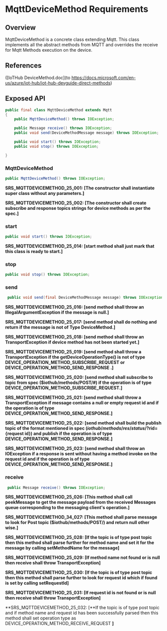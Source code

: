 # MqttDeviceMethod Requirements

## Overview

MqttDeviceMethod is a concrete class extending Mqtt. This class implements all the abstract methods from MQTT and overrides the receive for Mqtt Methods execution on the device.

## References

([IoTHub DeviceMethod.doc](to https://docs.microsoft.com/en-us/azure/iot-hub/iot-hub-devguide-direct-methods)

## Exposed API

```java
public final class MqttDeviceMethod extends Mqtt
{
    public MqttDeviceMethod() throws IOException;

    public Message receive() throws IOException;
    public void send(DeviceMethodMessage message) throws IOException;

    public void start() throws IOException;
    public void stop() throws IOException;

}
```

### MqttDeviceMethod

```java
public MqttDeviceMethod() throws IOException;
```

**SRS_MQTTDEVICEMETHOD_25_001: [**The constructor shall instantiate super class without any parameters.**]**

**SRS_MQTTDEVICEMETHOD_25_002: [**The constructor shall create subscribe and response topics strings for device methods as per the spec.**]**


### start

```java
public void start() throws IOException;
```

**SRS_MQTTDEVICEMETHOD_25_014: [**start method shall just mark that this class is ready to start.**]**


### stop

```java
public void stop() throws IOException;
```


### send

```java
 public void send(final DeviceMethodMessage message) throws IOException;
```

**SRS_MQTTDEVICEMETHOD_25_016: [**send method shall throw an IllegalArgumentException if the message is null.**]**

**SRS_MQTTDEVICEMETHOD_25_017: [**send method shall do nothing and return if the message is not of Type DeviceMethod.**]**

**SRS_MQTTDEVICEMETHOD_25_018: [**send method shall throw an TransportException if device method has not been started yet.**]**

**SRS_MQTTDEVICEMETHOD_25_019: [**send method shall throw a TransportException if the getDeviceOperationType() is not of type DEVICE_OPERATION_METHOD_SUBSCRIBE_REQUEST or DEVICE_OPERATION_METHOD_SEND_RESPONSE .**]**

**SRS_MQTTDEVICEMETHOD_25_020: [**send method shall subscribe to topic from spec ($iothub/methods/POST/#) if the operation is of type DEVICE_OPERATION_METHOD_SUBSCRIBE_REQUEST.**]**

**SRS_MQTTDEVICEMETHOD_25_021: [**send method shall throw a TransportException if message contains a null or empty request id and if the operation is of type DEVICE_OPERATION_METHOD_SEND_RESPONSE.**]**

**SRS_MQTTDEVICEMETHOD_25_022: [**send method shall build the publish topic of the format mentioned in spec ($iothub/methods/res/{status}/?$rid={request id}) and publish if the operation is of type DEVICE_OPERATION_METHOD_SEND_RESPONSE.**]**

**SRS_MQTTDEVICEMETHOD_25_023: [**send method shall throw an IOException if a response is sent without having a method invoke on the request id and if the operation is of type DEVICE_OPERATION_METHOD_SEND_RESPONSE.**]**


### receive

```java
 public Message receive() throws IOException;
```

**SRS_MQTTDEVICEMETHOD_25_026: [**This method shall call peekMessage to get the message payload from the received Messages queue corresponding to the messaging client's operation.**]**

**SRS_MQTTDEVICEMETHOD_34_027: [**This method shall parse message to look for Post topic ($iothub/methods/POST/) and return null other wise.**]**

**SRS_MQTTDEVICEMETHOD_25_028: [**If the topic is of type post topic then this method shall parse further for method name and set it for the message by calling setMethodName for the message**]**

**SRS_MQTTDEVICEMETHOD_25_029: [**If method name not found or is null then receive shall throw TransportException**]**

**SRS_MQTTDEVICEMETHOD_25_030: [**If the topic is of type post topic then this method shall parse further to look for request id which if found is set by calling setRequestId**]**

**SRS_MQTTDEVICEMETHOD_25_031: [**If request id is not found or is null then receive shall throw TransportException**]**

**SRS_MQTTDEVICEMETHOD_25_032: [**If the topic is of type post topic and if method name and request id has been successfully parsed then this method shall set operation type as DEVICE_OPERATION_METHOD_RECEIVE_REQUEST **]**






















    
    
   